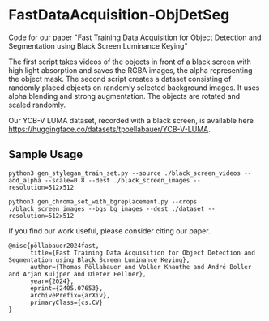 # FastDataAcquisition-ObjDetSeg
Code for our paper "Fast Training Data Acquisition for Object Detection and Segmentation using Black Screen Luminance Keying"  

The first script takes videos of the objects in front of a black screen with high light absorption and saves the RGBA images, the alpha representing the object mask. The second script creates a dataset consisting of randomly placed objects on randomly selected background images. It uses alpha blending and strong augmentation. The objects are rotated and scaled randomly.  

Our YCB-V LUMA dataset, recorded with a black screen, is available here https://huggingface.co/datasets/tpoellabauer/YCB-V-LUMA.  

## Sample Usage
```
python3 gen_stylegan_train_set.py --source ./black_screen_videos --add_alpha --scale=0.8 --dest ./black_screen_images --resolution=512x512  

python3 gen_chroma_set_with_bgreplacement.py --crops ./black_screen_images --bgs bg_images --dest ./dataset --resolution=512x512
```  

If you find our work useful, please consider citing our paper.  
```
@misc{pöllabauer2024fast,
      title={Fast Training Data Acquisition for Object Detection and Segmentation using Black Screen Luminance Keying}, 
      author={Thomas Pöllabauer and Volker Knauthe and André Boller and Arjan Kuijper and Dieter Fellner},
      year={2024},
      eprint={2405.07653},
      archivePrefix={arXiv},
      primaryClass={cs.CV}
}  
```  
